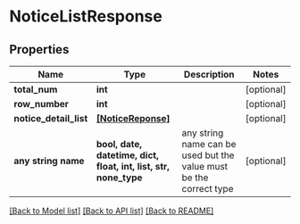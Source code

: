 # NoticeListResponse


## Properties
Name | Type | Description | Notes
------------ | ------------- | ------------- | -------------
**total_num** | **int** |  | [optional] 
**row_number** | **int** |  | [optional] 
**notice_detail_list** | [**[NoticeReponse]**](NoticeReponse.md) |  | [optional] 
**any string name** | **bool, date, datetime, dict, float, int, list, str, none_type** | any string name can be used but the value must be the correct type | [optional]

[[Back to Model list]](../README.md#documentation-for-models) [[Back to API list]](../README.md#documentation-for-api-endpoints) [[Back to README]](../README.md)


